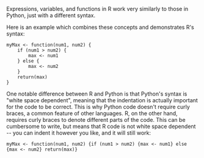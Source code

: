 Expressions, variables, and functions in R work very similarly to those in Python, just with a different syntax.

Here is an example which combines these concepts and demonstrates R's syntax:

```
myMax <- function(num1, num2) {
    if (num1 > num2) {
        max <- num1
    } else {
        max <- num2
    }
    return(max)
}
```

One notable difference between R and Python is that Python's syntax is "white space dependent", meaning that the indentation is actually important for the code to be correct. This is why Python code doesn't require curly braces, a common feature of other languages. R, on the other hand, requires curly braces to denote different parts of the code. This can be cumbersome to write, but means that R code is not white space dependent -- you can indent it however you like, and it will still work:

```
myMax <- function(num1, num2) {if (num1 > num2) {max <- num1} else {max <- num2} return(max)}
```